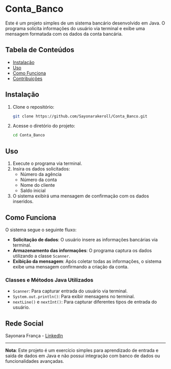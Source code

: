 # Conta_Banco

Este é um projeto simples de um sistema bancário desenvolvido em Java. O programa solicita informações do usuário via terminal e exibe uma mensagem formatada com os dados da conta bancária.

## Tabela de Conteúdos
- [Instalação](#instalação)
- [Uso](#uso)
- [Como Funciona](#como-funciona)
- [Contribuições](#contribuições)

## Instalação

1. Clone o repositório:
    ```bash
    git clone https://github.com/Sayonarakeroll/Conta_Banco.git
    ```

2. Acesse o diretório do projeto:
    ```bash
    cd Conta_Banco
    ```

## Uso

1. Execute o programa via terminal.
2. Insira os dados solicitados:
   - Número da agência
   - Número da conta
   - Nome do cliente
   - Saldo inicial
3. O sistema exibirá uma mensagem de confirmação com os dados inseridos.

## Como Funciona

O sistema segue o seguinte fluxo:

- **Solicitação de dados**: O usuário insere as informações bancárias via terminal.
- **Armazenamento das informações**: O programa captura os dados utilizando a classe `Scanner`.
- **Exibição da mensagem**: Após coletar todas as informações, o sistema exibe uma mensagem confirmando a criação da conta.

### Classes e Métodos Java Utilizados

- `Scanner`: Para capturar entrada do usuário via terminal.
- `System.out.println()`: Para exibir mensagens no terminal.
- `nextLine()` e `nextInt()`: Para capturar diferentes tipos de entrada do usuário.

## Rede Social

Sayonara França - [LinkedIn](https://www.linkedin.com/in/sayonara-frança/)


---

**Nota**: Este projeto é um exercício simples para aprendizado de entrada e saída de dados em Java e não possui integração com banco de dados ou funcionalidades avançadas.
